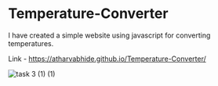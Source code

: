 # Temperature-Converter

I have created a simple website using javascript for converting temperatures.

Link - https://atharvabhide.github.io/Temperature-Converter/

![task 3 (1) (1)](https://user-images.githubusercontent.com/67187699/160671084-ccfbef92-99b3-4e64-ae07-c29580ed59b5.png)